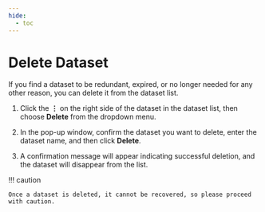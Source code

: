 ```yaml
---
hide:
  - toc
---
```


# Delete Dataset

If you find a dataset to be redundant, expired, or no longer needed for any other reason, you can delete it from the dataset list.

1. Click the **⋮** on the right side of the dataset in the dataset list, then choose **Delete** from the dropdown menu.

    <!-- add image later -->

2. In the pop-up window, confirm the dataset you want to delete, enter the dataset name, and then click **Delete**.

    <!-- add image later -->

3. A confirmation message will appear indicating successful deletion, and the dataset will disappear from the list.

    <!-- add image later -->

!!! caution

    Once a dataset is deleted, it cannot be recovered, so please proceed with caution.
